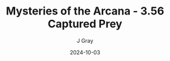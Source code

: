 ---
title: 'Mysteries of the Arcana - 3.56 Captured Prey'
alt: 'Mysteries of the Arcana'
date: '2024-10-03'
author: 'J Gray'
artist: 'Sarrah'
---